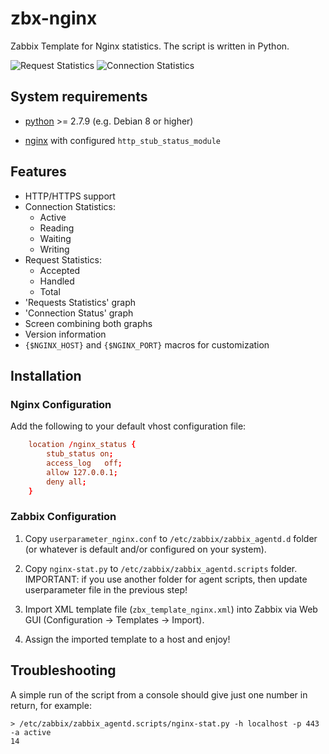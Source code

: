 # zbx-nginx

Zabbix Template for Nginx statistics. The script is written in Python.

![Request Statistics](https://github.com/sfuerte/zbx-nginx/blob/master/images/zbx_nginx-request_stats.png)
![Connection Statistics](https://github.com/sfuerte/zbx-nginx/blob/master/images/zbx_nginx-conn_status.png)

## System requirements

- [python](http://www.python.org/downloads/) >= 2.7.9 (e.g. Debian 8 or higher)

- [nginx](http://nginx.org/) with configured `http_stub_status_module`

## Features

- HTTP/HTTPS support
- Connection Statistics:
  - Active
  - Reading
  - Waiting
  - Writing
- Request Statistics:
  - Accepted
  - Handled
  - Total
- 'Requests Statistics' graph
- 'Connection Status' graph
- Screen combining both graphs
- Version information
- `{$NGINX_HOST}` and `{$NGINX_PORT}` macros for customization

## Installation

### Nginx Configuration

Add the following to your default vhost configuration file:

```conf
    location /nginx_status {
        stub_status on;
        access_log   off;
        allow 127.0.0.1;
        deny all;
    }
```

### Zabbix Configuration

1) Copy `userparameter_nginx.conf` to `/etc/zabbix/zabbix_agentd.d` folder (or whatever is default and/or configured on your system).

1) Copy `nginx-stat.py` to `/etc/zabbix/zabbix_agentd.scripts` folder.
IMPORTANT: if you use another folder for agent scripts, then update userparameter file in the previous step!

1) Import XML template file (`zbx_template_nginx.xml`) into Zabbix via Web GUI (Configuration -> Templates -> Import).

1) Assign the imported template to a host and enjoy!

## Troubleshooting

A simple run of the script from a console should give just one number in return, for example:

```shell
> /etc/zabbix/zabbix_agentd.scripts/nginx-stat.py -h localhost -p 443 -a active
14
```
